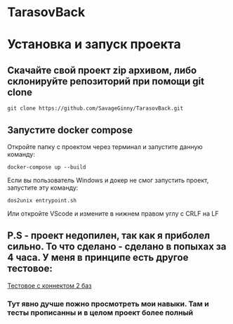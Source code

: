 # TarasovBack

# Установка и запуск проекта
## Скачайте свой проект zip архивом, либо склонируйте репозиторий при помощи git clone
```
git clone https://github.com/SavageGinny/TarasovBack.git
```
## Запустите docker compose
Откройте папку с проектом через терминал и запустите данную команду:
```
docker-compose up --build
```
Если вы пользователь Windows и докер не смог запустить проект, запустите эту команду:
```
dos2unix entrypoint.sh
```
Или откройте VScode и измените в нижнем правом углу с CRLF на LF

## P.S - проект недопилен, так как я приболел сильно. То что сделано - сделано в попыхах за 4 часа. У меня в принципе есть другое тестовое:

[Тестовое с коннектом 2 баз](https://github.com/SavageGinny/python_dev_Malay_Alexandr)


### Тут явно дучше пожно просмотреть мои навыки. Там и тесты прописанны и в целом проект более полный
